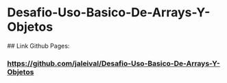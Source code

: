 # Desafio-Uso-Basico-De-Arrays-Y-Objetos
## Link Github Pages:
### https://github.com/jaleival/Desafio-Uso-Basico-De-Arrays-Y-Objetos